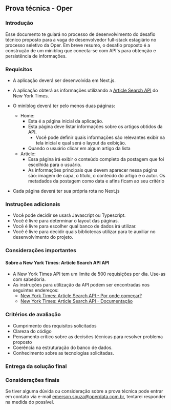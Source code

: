 ## Prova técnica - Oper


### Introdução
Esse documento te guiará no processo de desenvolvimento do desafio técnico proposto para a vaga de desenvolvedor full-stack estagiário no processo seletivo da Oper.
Em breve resumo, o desafio proposto é a construção de um miniblog que conecta-se com API's para obtenção e persistência de informações.

### Requisitos

- A aplicação deverá ser desenvolvida em Next.js.
- A aplicação obterá as informações utilizando a [Article Search API](https://developer.nytimes.com/docs/articlesearch-product/1/overview) do New York Times.
- O miniblog deverá ter pelo menos duas páginas:
  - Home: 
    - Esta é a página inicial da aplicação.
    - Esta página deve listar informações sobre os artigos obtidos da API.
      - Você pode definir quais informações são relevantes exibir na tela inicial e qual será o layout da exibição.
    - Quando o usuário clicar em algum artigo da lista
  - Article:
    - Essa página irá exibir o conteúdo completo da postagem que foi escolhida para o usuário.
    - As informações principais que devem aparecer nessa página são: imagem de capa, o título, o conteúdo do artigo e o autor. 
    Os metadados da postagem como data e afins ficam ao seu critério
    
    
- Cada página deverá ter sua própria rota no Next.js

### Instruções adicionais
- Você pode decidir se usará Javascript ou Typescript.
- Você é livre para determinar o layout das páginas.
- Você é livre para escolher qual banco de dados irá utilizar.
- Você é livre para decidir quais bibliotecas utilizar para te auxiliar no desenvolvimento do projeto.

### Considerações importantes

#### Sobre a New York Times: Article Search API API
- A New York Times API tem um limite de 500 requisições por dia. Use-as com sabedoria.
- As instruções para utilização da API podem ser encontradas nos seguintes endereços:
  - [New York Times: Article Search API - Por onde começar?](https://developer.nytimes.com/get-started)
  - [New York Times: Article Search API - Documentação](https://developer.nytimes.com/docs/articlesearch-product/1/overview)

### Critérios de avaliação
- Cumprimento dos requisitos solicitados
- Clareza do código
- Pensamento crítico sobre as decisões técnicas para resolver problema proposto
- Coerência na estruturação do banco de dados.
- Conhecimento sobre as tecnologias solicitadas.


### Entrega da solução final

### Considerações finais
Se tiver alguma dúvida ou consideração sobre a prova técnica pode entrar em contato via e-mail emerson.souza@operdata.com.br, tentarei responder na medida do possível.
